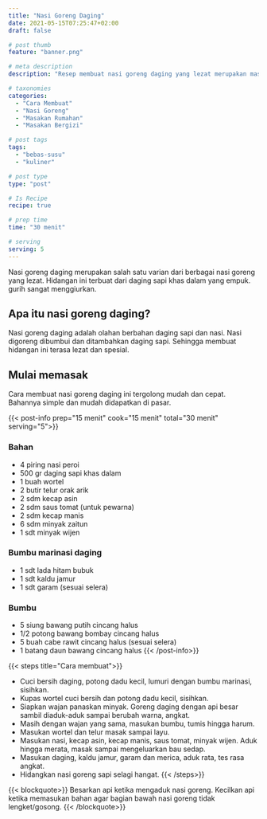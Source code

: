 ```yaml
---
title: "Nasi Goreng Daging"
date: 2021-05-15T07:25:47+02:00
draft: false

# post thumb
feature: "banner.png"

# meta description
description: "Resep membuat nasi goreng daging yang lezat merupakan masakan rumahan yang spesial. Menu hidangan yang layak dihidangkan sehari-hari."

# taxonomies
categories:
  - "Cara Membuat"
  - "Nasi Goreng"
  - "Masakan Rumahan"
  - "Masakan Bergizi"

# post tags
tags:
  - "bebas-susu"
  - "kuliner"

# post type
type: "post"

# Is Recipe
recipe: true

# prep time
time: "30 menit"

# serving
serving: 5
---
```

Nasi goreng daging merupakan salah satu varian dari berbagai nasi goreng yang lezat. Hidangan ini terbuat dari daging sapi khas dalam yang empuk. gurih sangat menggiurkan.

## Apa itu nasi goreng daging?

Nasi goreng daging adalah olahan berbahan daging sapi dan nasi. Nasi digoreng dibumbui dan ditambahkan daging sapi. Sehingga membuat hidangan ini terasa lezat dan spesial.

## Mulai memasak

Cara membuat nasi goreng daging ini tergolong mudah dan cepat. Bahannya simple dan mudah didapatkan di pasar.

{{< post-info prep="15 menit" cook="15 menit" total="30 menit" serving="5">}}

### Bahan
-   4 piring nasi peroi
-   500 gr daging sapi khas dalam
-   1 buah wortel
-   2 butir telur orak arik
-   2 sdm kecap asin
-   2 sdm saus tomat (untuk pewarna)
-   2 sdm kecap manis
-   6 sdm minyak zaitun
-   1 sdt minyak wijen

### Bumbu marinasi daging

-   1 sdt lada hitam bubuk
-   1 sdt kaldu jamur
-   1 sdt garam (sesuai selera)

### Bumbu

-   5 siung bawang putih cincang halus
-   1/2 potong bawang bombay cincang halus
-   5 buah cabe rawit cincang halus (sesuai selera)
-   1 batang daun bawang cincang halus
{{< /post-info>}}

{{< steps title="Cara membuat">}}
-   Cuci bersih daging, potong dadu kecil, lumuri dengan bumbu marinasi, sisihkan.
-   Kupas wortel cuci bersih dan potong dadu kecil, sisihkan.
-   Siapkan wajan panaskan minyak. Goreng daging dengan api besar sambil diaduk-aduk sampai berubah warna, angkat.
-   Masih dengan wajan yang sama, masukan bumbu, tumis hingga harum.
-   Masukan wortel dan telur masak sampai layu.
-   Masukan nasi, kecap asin, kecap manis, saus tomat, minyak wijen. Aduk hingga merata, masak sampai mengeluarkan bau sedap.
-   Masukan daging, kaldu jamur, garam dan merica, aduk rata, tes rasa angkat.
-   Hidangkan nasi goreng sapi selagi hangat.
{{< /steps>}}

{{< blockquote>}}
Besarkan api ketika mengaduk nasi goreng. Kecilkan api ketika memasukan bahan agar bagian bawah nasi goreng tidak lengket/gosong.
{{< /blockquote>}}
